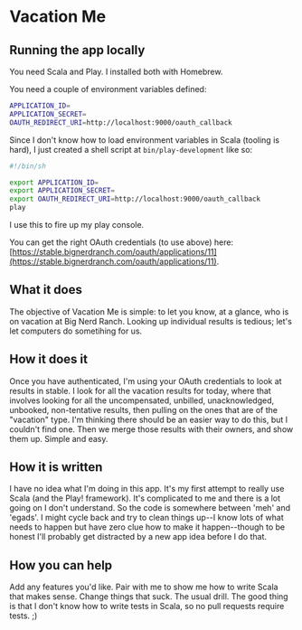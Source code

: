 # Vacation Me

## Running the app locally

You need Scala and Play.  I installed both with Homebrew.

You need a couple of environment variables defined:

```sh
APPLICATION_ID=
APPLICATION_SECRET=
OAUTH_REDIRECT_URI=http://localhost:9000/oauth_callback
```

Since I don't know how to load environment variables in Scala (tooling
is hard), I just created a shell script at `bin/play-development` like so:

```sh
#!/bin/sh

export APPLICATION_ID=
export APPLICATION_SECRET=
export OAUTH_REDIRECT_URI=http://localhost:9000/oauth_callback
play
```

I use this to fire up my play console.

You can get the right OAuth credentials (to use above) here:
[https://stable.bignerdranch.com/oauth/applications/11](https://stable.bignerdranch.com/oauth/applications/11).

## What it does

The objective of Vacation Me is simple: to let you know, at a glance,
who is on vacation at Big Nerd Ranch.  Looking up individual results
is tedious; let's let computers do sometihing for us.

## How it does it

Once you have authenticated, I'm using your OAuth credentials to look
at results in stable.  I look for all the vacation results for today,
where that involves looking for all the uncompensated, unbilled,
unacknowledged, unbooked, non-tentative results, then pulling on the
ones that are of the "vacation" type.  I'm thinking there should be an
easier way to do this, but I couldn't find one.  Then we merge those
results with their owners, and show them up.  Simple and easy.

## How it is written

I have no idea what I'm doing in this app.  It's my first attempt to
really use Scala (and the Play! framework).  It's complicated to me
and there is a lot going on I don't understand.  So the code is
somewhere between 'meh' and 'egads'.  I might cycle back and try to
clean things up--I know lots of what needs to happen but have zero
clue how to make it happen--though to be honest I'll probably get
distracted by a new app idea before I do that.

## How you can help

Add any features you'd like.  Pair with me to show me how to write
Scala that makes sense.  Change things that suck.  The usual drill.
The good thing is that I don't know how to write tests in Scala, so no
pull requests require tests. ;)
